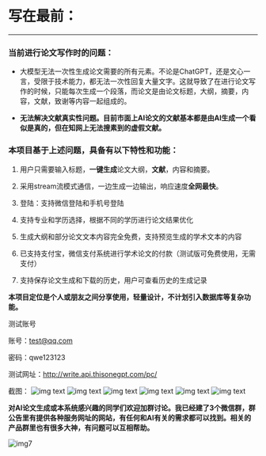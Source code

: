 # **写在最前：**

------

### 当前进行论文写作时的问题：



* 大模型无法一次性生成论文需要的所有元素。不论是ChatGPT，还是文心一言，受限于技术能力，都无法一次性回复大量文字。这就导致了在进行论文写作的时候，只能每次生成一个段落，而论文是由论文标题，大纲，摘要，内容，文献，致谢等内容一起组成的。



* **无法解决文献真实性问题。目前市面上AI论文的文献基本都是由AI生成一个看似是真的，但在知网上无法搜素到的虚假文献。**





###  **本项目基于上述问题，具备有以下特性和功能：**



1. 用户只需要输入标题，**一键生成**论文大纲，**文献**，内容和摘要。

2. 采用stream流模式通信，一边生成一边输出，响应速度**全网最快**。

3. 登陆：支持微信登陆和手机号登陆

4. 支持专业和学历选择，根据不同的学历进行论文结果优化

5. 生成大纲和部分论文文本内容完全免费，支持预览生成的学术文本的内容

6. 已支持支付宝，微信支付系统进行学术论文的付款（测试版可免费使用，无需支付）

7. 支持保存论文生成和下载的历史，用户可查看历史的生成记录

   

**本项目定位是个人或朋友之间分享使用，轻量设计，不计划引入数据库等复杂功能。**





测试账号



账号：test@qq.com

密码：qwe123123





 

测试网址：http://write.api.thisonegpt.com/pc/

截图：
![img text](https://github.com/Andrew-hch/AI-Paper-WriteGPT/blob/main/img/img1.jpg) 
![img text](https://github.com/Andrew-hch/AI-Paper-WriteGPT/blob/main/img/img2.jpg) 
![img text](https://github.com/Andrew-hch/AI-Paper-WriteGPT/blob/main/img/img3.jpg) 
![img text](https://github.com/Andrew-hch/AI-Paper-WriteGPT/blob/main/img/img4.jpg) 
![img text](https://github.com/Andrew-hch/AI-Paper-WriteGPT/blob/main/img/img5.jpg) 
![img text](https://github.com/Andrew-hch/AI-Paper-WriteGPT/blob/main/img/img6.jpg) 

**对AI论文生成或本系统感兴趣的同学们欢迎加群讨论。我已经建了3个微信群，群公告里有提供各种服务网址的网站，有任何和AI有关的需求都可以找到。相关的产品群里也有很多大神，有问题可以互相帮助。**

![img7](https://github.com/Andrew-hch/AI-Paper-WriteGPT/assets/160099018/e828578b-badf-4117-91ed-a62d2c4323f9)

 
